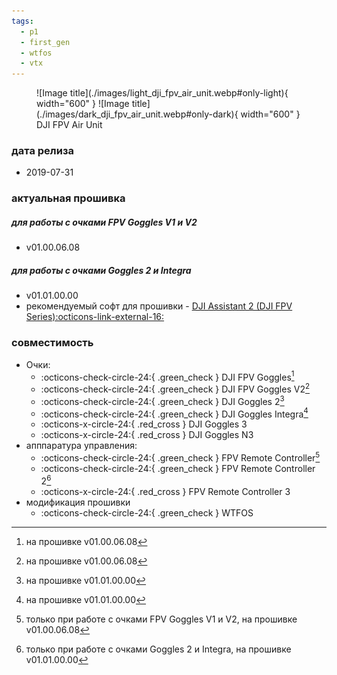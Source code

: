 ```yaml
---
tags:
  - p1
  - first_gen
  - wtfos
  - vtx
---
```


<figure markdown="span">
  ![Image title](./images/light_dji_fpv_air_unit.webp#only-light){ width="600" }
  ![Image title](./images/dark_dji_fpv_air_unit.webp#only-dark){ width="600" }
  <figcaption>DJI FPV Air Unit</figcaption>
</figure>

### дата релиза
- 2019-07-31

### актуальная прошивка
##### для работы с очками FPV Goggles V1 и V2
* v01.00.06.08
##### для работы с очками Goggles 2 и Integra
* v01.01.00.00
* рекомендуемый софт для прошивки - <a href="https://www.dji.com/downloads/softwares/dji-assistant-2-dji-fpv-series" target="_blank">DJI Assistant 2 (DJI FPV Series):octicons-link-external-16:</a>

### совместимость
* Очки:
    * :octicons-check-circle-24:{ .green_check } DJI FPV Goggles[^1]
    * :octicons-check-circle-24:{ .green_check } DJI FPV Goggles V2[^2]
    * :octicons-check-circle-24:{ .green_check } DJI Goggles 2[^3]
    * :octicons-check-circle-24:{ .green_check } DJI Goggles Integra[^4]
    * :octicons-x-circle-24:{ .red_cross } DJI Goggles 3
    * :octicons-x-circle-24:{ .red_cross } DJI Goggles N3
* апппаратура управления:
    * :octicons-check-circle-24:{ .green_check } FPV Remote Controller[^5] 
    * :octicons-check-circle-24:{ .green_check } FPV Remote Controller 2[^6]
    * :octicons-x-circle-24:{ .red_cross } FPV Remote Controller 3
* модификация прошивки
    * :octicons-check-circle-24:{ .green_check } WTFOS

[^1]: на прошивке v01.00.06.08
[^2]: на прошивке v01.00.06.08
[^3]: на прошивке v01.01.00.00
[^4]: на прошивке v01.01.00.00
[^5]: только при работе с очками FPV Goggles V1 и V2, на прошивке v01.00.06.08
[^6]: только при работе с очками Goggles 2 и Integra, на прошивке v01.01.00.00